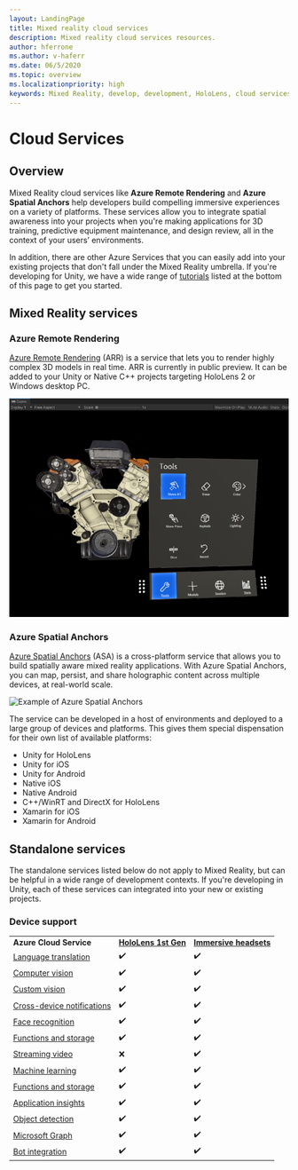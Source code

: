 ```yaml
---
layout: LandingPage
title: Mixed reality cloud services
description: Mixed reality cloud services resources.
author: hferrone
ms.author: v-haferr
ms.date: 06/5/2020
ms.topic: overview
ms.localizationpriority: high
keywords: Mixed Reality, develop, development, HoloLens, cloud services
---
```


# Cloud Services

## Overview

Mixed Reality cloud services like **Azure Remote Rendering** and **Azure Spatial Anchors** help developers build compelling immersive experiences on a variety of platforms. These services allow you to integrate spatial awareness into your projects when you're making applications for 3D training, predictive equipment maintenance, and design review, all in the context of your users’ environments.

In addition, there are other Azure Services that you can easily add into your existing projects that don't fall under the Mixed Reality umbrella. If you're developing for Unity, we have a wide range of [tutorials](#standalone-services) listed at the bottom of this page to get you started.

## Mixed Reality services

### Azure Remote Rendering
[Azure Remote Rendering](https://docs.microsoft.com/azure/remote-rendering) (ARR) is a service that lets you to render highly complex 3D models in real time. ARR is currently in public preview. It can be added to your Unity or Native C++ projects targeting HoloLens 2 or Windows desktop PC.

![Example of Azure Remote Rendering in Unity showcase app](images/showcase-app.png)

### Azure Spatial Anchors
[Azure Spatial Anchors](https://docs.microsoft.com/azure/spatial-anchors) (ASA) is a cross-platform service that allows you to build spatially aware mixed reality applications. With Azure Spatial Anchors, you can map, persist, and share holographic content across multiple devices, at real-world scale.

![Example of Azure Spatial Anchors](images/persistence.gif)

The service can be developed in a host of environments and deployed to a large group of devices and platforms. This gives them special dispensation for their own list of available platforms:
* Unity for HoloLens
* Unity for iOS
* Unity for Android
* Native iOS
* Native Android
* C++/WinRT and DirectX for HoloLens
* Xamarin for iOS
* Xamarin for Android

## Standalone services
The standalone services listed below do not apply to Mixed Reality, but can be helpful in a wide range of development contexts. If you're developing in Unity, each of these services can integrated into your new or existing projects.

### Device support
<table>
    <tr>
        <td><strong>Azure Cloud Service</strong></td>
        <td><a href="../hololens-hardware-details.md"><strong>HoloLens 1st Gen</strong></a></td>
        <td><a href="../discover/immersive-headset-hardware-details.md"><strong>Immersive headsets</strong></a></td>
    </tr>
     <tr>
        <td><a href="unity/tutorials/mr-azure-301.md">Language translation</a></td>
        <td>✔️</td>
        <td>✔️</td>
    </tr>
    <tr>
        <td><a href="unity/tutorials/mr-azure-302.md">Computer vision</a></td>
        <td>✔️</td>
        <td>✔️</td>
    </tr>
    <tr>
        <td><a href="unity/tutorials/mr-azure-302b.md">Custom vision</a></td>
        <td>✔️</td>
        <td>✔️</td>
    </tr>
    <tr>
        <td><a href="unity/tutorials/mr-azure-303.md">Cross-device notifications</a></td>
        <td>✔️</td>
        <td>✔️</td>
    </tr>
    <tr>
        <td><a href="unity/tutorials/mr-azure-304.md">Face recognition</a></td>
        <td>✔️</td>
        <td>✔️</td>
    </tr>
    <tr>
        <td><a href="unity/tutorials/mr-azure-305.md">Functions and storage</a></td>
        <td>✔️</td>
        <td>✔️</td>
    </tr>
    <tr>
        <td><a href="unity/tutorials/mr-azure-306.md">Streaming video</a></td>
        <td>❌</td>
        <td>✔️</td>
    </tr>
    <tr>
        <td><a href="unity/tutorials/mr-azure-307.md">Machine learning</a></td>
        <td>✔️</td>
        <td>✔️</td>
    </tr>
    <tr>
        <td><a href="unity/tutorials/"mr-azure-308.md">Functions and storage</a></td>
        <td>✔️</td>
        <td>✔️</td>
    </tr>
    <tr>
        <td><a href="unity/tutorials/mr-azure-309.md">Application insights</a></td>
        <td>✔️</td>
        <td>✔️</td>
    </tr>
    <tr>
        <td><a href="unity/tutorials/mr-azure-310.md">Object detection</a></td>
        <td>✔️</td>
        <td>✔️</td>
    </tr>
    <tr>
        <td><a href="unity/tutorials/mr-azure-311.md">Microsoft Graph</a></td>
        <td>✔️</td>
        <td>✔️</td>
    </tr>
    <tr>
        <td><a href="unity/tutorials/mr-azure-312.md">Bot integration</a></td>
        <td>✔️</td>
        <td>✔️</td>
    </tr>
</table>
